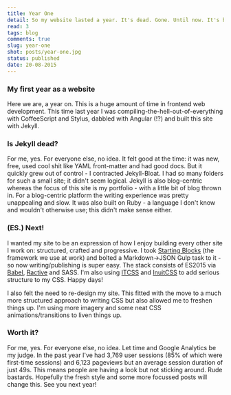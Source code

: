 ```yaml
---
title: Year One
detail: So my website lasted a year. It's dead. Gone. Until now. It's been reincarnated. Yay.
read: 3
tags: blog
comments: true
slug: year-one
shot: posts/year-one.jpg
status: published
date: 20-08-2015
---
```


### My first year as a website

Here we are, a year on. This is a huge amount of time in frontend web development. This time last year I was compiling-the-hell-out-of-everything with CoffeeScript and Stylus, dabbled with Angular (!?) and built this site with Jekyll.

### Is Jekyll dead?

For me, yes. For everyone else, no idea. It felt good at the time: it was new, free, used cool shit like YAML front-matter and had good docs. But it quickly grew out of control - I contracted Jekyll-Bloat. I had so many folders for such a small site; it didn't seem logical. Jekyll is also blog-centric whereas the focus of this site is my portfolio - with a little bit of blog thrown in. For a blog-centric platform the writing experience was pretty unappealing and slow. It was also built on Ruby - a language I don't know and wouldn't otherwise use; this didn't make sense either.

### (ES.) Next!

I wanted my site to be an expression of how I enjoy building every other site I work on: structured, crafted and progressive. I took [Starting Blocks](https://github.com/LeanMeanFightingMachine/slush-starting-blocks) (the framework we use at work) and bolted a Markdown->JSON Gulp task to it - so now writing/publishing is super easy. The stack consists of ES2015 via [Babel](babeljs.io), [Ractive](ractivejs.org) and SASS. I'm also using [ITCSS](itcss.io) and [InuitCSS](https://github.com/inuitcss/) to add serious structure to my CSS. Happy days!

I also felt the need to re-design my site. This fitted with the move to a much more structured approach to writing CSS but also allowed me to freshen things up. I'm using more imagery and some neat CSS animations/transitions to liven things up.

### Worth it?

For me, yes. For everyone else, no idea. Let time and Google Analytics be my judge. In the past year I've had 3,769 user sessions (85% of which were first-time sessions) and 6,123 pageviews but an average session duration of just 49s. This means people are having a look but not sticking around. Rude bastards. Hopefully the fresh style and some more focussed posts will change this. See you next year!
